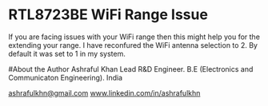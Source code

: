 # RTL8723BE WiFi Range Issue
If you are facing issues with your WiFi range then this might help you for the extending your range.
I have reconfured the WiFi antenna selection to 2. By default it was set to 1 in my system.

#About the Author
Ashraful Khan
Lead R&D Engineer. 
B.E (Electronics and Communicaton Engineering).
India

ashrafulkhn@gmail.com
www.linkedin.com/in/ashrafulkhn
